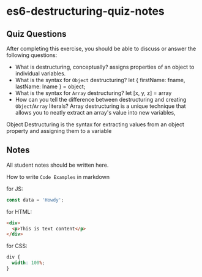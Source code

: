 # es6-destructuring-quiz-notes

## Quiz Questions

After completing this exercise, you should be able to discuss or answer the following questions:

- What is destructuring, conceptually?
  assigns properties of an object to individual variables.
- What is the syntax for `Object` destructuring?
  let { firstName: fname, lastName: lname } = object;
- What is the syntax for `Array` destructuring?
  let [x, y, z] = array
- How can you tell the difference between destructuring and creating `Object`/`Array` literals?
  Array destructuring is a unique technique that allows you to neatly extract an array's value into new variables,

Object Destructuring is the syntax for extracting values from an object property and assigning them to a variable

## Notes

All student notes should be written here.

How to write `Code Examples` in markdown

for JS:

```javascript
const data = 'Howdy';
```

for HTML:

```html
<div>
  <p>This is text content</p>
</div>
```

for CSS:

```css
div {
  width: 100%;
}
```
